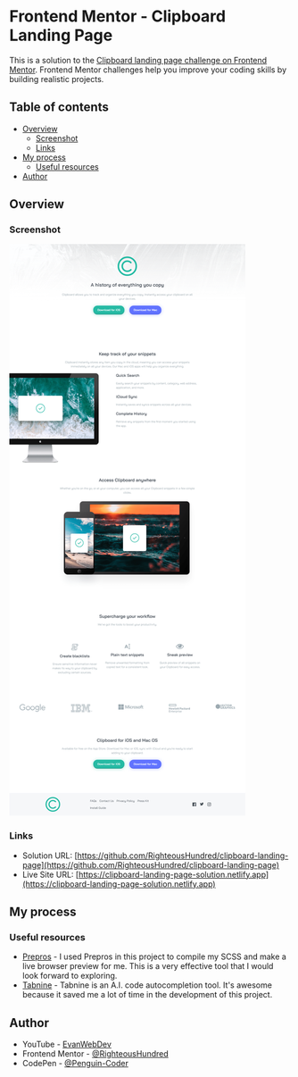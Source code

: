 # Frontend Mentor - Clipboard Landing Page

This is a solution to the [Clipboard landing page challenge on Frontend Mentor](https://www.frontendmentor.io/challenges/clipboard-landing-page-5cc9bccd6c4c91111378ecb9). Frontend Mentor challenges help you improve your coding skills by building realistic projects.

## Table of contents

- [Overview](#overview)
  - [Screenshot](#screenshot)
  - [Links](#links)
- [My process](#my-process)
  - [Useful resources](#useful-resources)
- [Author](#author)

## Overview

### Screenshot

![](./screenshot.png)

### Links

- Solution URL: [https://github.com/RighteousHundred/clipboard-landing-page](https://github.com/RighteousHundred/clipboard-landing-page)
- Live Site URL: [https://clipboard-landing-page-solution.netlify.app](https://clipboard-landing-page-solution.netlify.app)

## My process

### Useful resources

- [Prepros](https://www.prepros.io) - I used Prepros in this project to compile my SCSS and make a live browser preview for me. This is a very effective tool that I would look forward to exploring.
- [Tabnine](https://www.tabnine.com) - Tabnine is an A.I. code autocompletion tool. It's awesome because it saved me a lot of time in the development of this project.

## Author

- YouTube - [EvanWebDev](https://www.youtube.com/channel/UCabhFpBls98B-O5QfVnGu4Q)
- Frontend Mentor - [@RighteousHundred](https://www.frontendmentor.io/profile/RighteousHundred)
- CodePen - [@Penguin-Coder](https://codepen.io/Penguin-Coder)